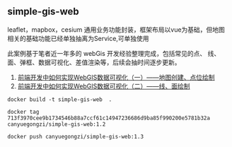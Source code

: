## simple-gis-web

leaflet，mapbox，cesium 通用业务功能封装，框架布局以vue为基础，但地图相关的基础功能已经单独抽离为Service,可单独使用

此案例基于笔者近一年多的 webGis 开发经验整理完成，包括常见的点、 线、面、弹框、数据可视化、差值渲染等，后续会抽时间逐步更新。

1. [前端开发中如何实现WebGIS数据可视化（一）——地图创建、点位绘制](https://juejin.cn/post/6985900607588532260)
2. [前端开发中如何实现WebGIS数据可视化（二）——线、面绘制](https://juejin.cn/post/6988758381225836552)

```bin
docker build -t simple-gis-web  .

docker tag 713f3970cee9b1734546b88a7ccf61c14947236686d9ba85f990200e5781b32a canyuegongzi/simple-gis-web:1.2
 
docker push canyuegongzi/simple-gis-web:1.3 

```

